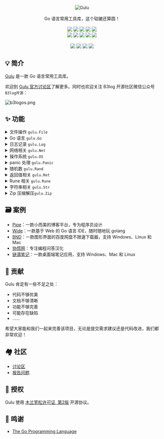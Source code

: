 <p align = "center">
<img alt="Gulu" src="https://user-images.githubusercontent.com/873584/58315007-4100f080-7e43-11e9-9b10-b64a6a4a5d2d.png">
<br><br>
Go 语言常用工具库，这个轱辘还算圆！
<br><br>
<a title="Build Status" target="_blank" href="https://travis-ci.org/88250/gulu"><img src="https://img.shields.io/travis/88250/gulu.svg?style=flat-square"></a>
<a title="GoDoc" target="_blank" href="https://godoc.org/github.com/88250/gulu"><img src="http://img.shields.io/badge/godoc-reference-5272B4.svg?style=flat-square"></a>
<a title="Go Report Card" target="_blank" href="https://goreportcard.com/report/github.com/88250/gulu"><img src="https://goreportcard.com/badge/github.com/88250/gulu?style=flat-square"></a>
<a title="Coverage Status" target="_blank" href="https://coveralls.io/repos/github/88250/gulu/badge.svg?branch=master"><img src="https://img.shields.io/coveralls/github/88250/gulu.svg?style=flat-square&color=CC9933"></a>
<a title="Code Size" target="_blank" href="https://github.com/88250/gulu"><img src="https://img.shields.io/github/languages/code-size/88250/gulu.svg?style=flat-square"></a>
<br>
<a title="Apache License" target="_blank" href="https://github.com/88250/gulu/blob/master/LICENSE"><img src="https://img.shields.io/badge/license-apache2-orange.svg?style=flat-square"></a>
<a title="GitHub Commits" target="_blank" href="https://github.com/88250/gulu/commits/master"><img src="https://img.shields.io/github/commit-activity/m/88250/gulu.svg?style=flat-square"></a>
<a title="Last Commit" target="_blank" href="https://github.com/88250/gulu/commits/master"><img src="https://img.shields.io/github/last-commit/88250/gulu.svg?style=flat-square&color=FF9900"></a>
<a title="GitHub Pull Requests" target="_blank" href="https://github.com/88250/gulu/pulls"><img src="https://img.shields.io/github/issues-pr-closed/88250/gulu.svg?style=flat-square&color=FF9966"></a>
<a title="Hits" target="_blank" href="https://github.com/88250/hits"><img src="https://hits.b3log.org/88250/gulu.svg"></a>
<br><br>
<a title="GitHub Watchers" target="_blank" href="https://github.com/88250/gulu/watchers"><img src="https://img.shields.io/github/watchers/88250/gulu.svg?label=Watchers&style=social"></a>  
<a title="GitHub Stars" target="_blank" href="https://github.com/88250/gulu/stargazers"><img src="https://img.shields.io/github/stars/88250/gulu.svg?label=Stars&style=social"></a>  
<a title="GitHub Forks" target="_blank" href="https://github.com/88250/gulu/network/members"><img src="https://img.shields.io/github/forks/88250/gulu.svg?label=Forks&style=social"></a>  
<a title="Author GitHub Followers" target="_blank" href="https://github.com/88250"><img src="https://img.shields.io/github/followers/88250.svg?label=Followers&style=social"></a>
</p>

## 💡 简介

[Gulu](https://github.com/88250/gulu) 是一款 Go 语言常用工具库。

欢迎到 [Gulu 官方讨论区](https://hacpai.com/tag/gulu)了解更多。同时也欢迎关注 B3log 开源社区微信公众号 `B3log开源`：

![b3logos.png](https://img.hacpai.com/file/2019/10/image-d3c00d78.png)

## ✨ 功能

<details>
<summary>文件操作 <code>gulu.File</code></summary>

* 获取文件大小
* 判断路径是否存在
* 判断文件是否是图片
* 按内容判断文件是否是可执行二进制
* 判断文件是否是目录
* 复制文件
* 复制目录
</details>

<details>
<summary>Go 语言 <code>gulu.Go</code></summary>

* 获取 Go API 源码目录路径
* 判断指定路径是否在 Go API 源码目录下
* 获取格式化工具名 ["gofmt", "goimports"]
* 获取 $GOBIN 下指定可执行程序名的绝对路径
</details>


<details>
<summary>日志记录 <code>gulu.Log</code></summary>

* 提供可指定日志级别的日志记录器
</details>

<details>
<summary>网络相关 <code>gulu.Net</code></summary>

* 获取本机第一张网卡的 IP 地址
* 获取本机第一张网卡的 MAC 地址
</details>

<details>
<summary>操作系统 <code>gulu.OS</code></summary>

* 判断是否是 Windows
* 判断是否是 Linux
* 判断是否是 Darwin
* 获取当前进程的工作目录
* 获取用户 Home 目录路径
</details>

<details>
<summary>panic 处理 <code>gulu.Panic</code></summary>

* 包装 recover() 提供更好的报错日志格式
</details>

<details>
<summary>随机数 <code>gulu.Rand</code></summary>

* 随机字符串
* 随机整数
</details>

<details>
<summary>返回值相关 <code>gulu.Ret</code></summary>

* 提供普适返回值结构
</details>

<details>
<summary>Rune 相关 <code>gulu.Rune</code></summary>

* 判断 rune 是否为数字或字母
* 判断 rune 是否为字母
</details>

<details>
<summary>字符串相关 <code>gulu.Str</code></summary>

* 字符串是否包含在字符串数组中
* 求最长公共子串
</details>

<details>
<summary>Zip 压缩解压<code>gulu.Zip</code></summary>

* Zip 压缩和解压
</details>

## 🗃 案例

* [Pipe](https://github.com/88250/pipe)：一款小而美的博客平台，专为程序员设计
* [Wide](https://github.com/88250/wide)：一款基于 Web 的 Go 语言 IDE，随时随地玩 golang
* [BND](https://github.com/88250/baidu-netdisk-downloaderx)：一款图形界面的百度网盘不限速下载器，支持 Windows、Linux 和 Mac
* [协慌网](https://routinepanic.com)：专注编程问答汉化
* [链滴笔记](https://github.com/88250/liandi)：一款桌面端笔记应用，支持 Windows、Mac 和 Linux

## 💝 贡献

Gulu 肯定有一些不足之处：

* 代码不够优美
* 文档不够清晰
* 功能不够完善
* 可能存在缺陷
* ……

希望大家能和我们一起来完善该项目，无论是提交需求建议还是代码改进，我们都非常欢迎！

## 🏘️ 社区

* [讨论区](https://hacpai.com/tag/gulu)
* [报告问题](https://github.com/88250/gulu/issues/new/choose)

## 📄 授权

Gulu 使用 [木兰宽松许可证, 第2版](http://license.coscl.org.cn/MulanPSL2) 开源协议。

## 🙏 鸣谢

* [The Go Programming Language](https://golang.org)
